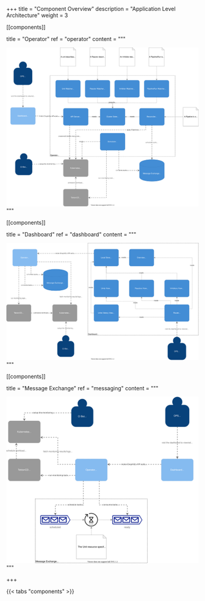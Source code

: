 +++
title = "Component Overview"
description = "Application Level Architecture"
weight = 3

[[components]]

title = "Operator"
ref = "operator"
content = """
<div style="text-align: center;">
    <img src="/img/docs/architecture/components-operator.svg" alt="Operator Diagram" />
</div>
"""

[[components]]

title = "Dashboard"
ref = "dashboard"
content = """
<div style="text-align: center;">
    <img src="/img/docs/architecture/components-dashboard.svg" alt="Dashboard Diagram" />
</div>
"""

[[components]]

title = "Message Exchange"
ref = "messaging"
content = """
<div style="text-align: center;">
    <img src="/img/docs/architecture/components-messaging.svg" alt="Messaging Diagram" />
</div>
"""

+++

{{< tabs "components" >}}
